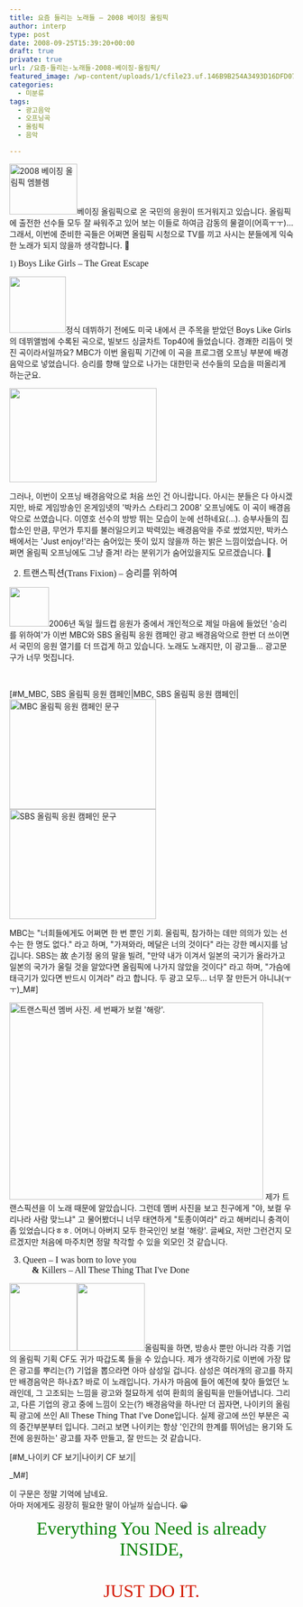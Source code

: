 ```yaml
---
title: 요즘 들리는 노래들 – 2008 베이징 올림픽
author: interp
type: post
date: 2008-09-25T15:39:20+00:00
draft: true
private: true
url: /요즘-들리는-노래들-2008-베이징-올림픽/
featured_image: /wp-content/uploads/1/cfile23.uf.146B9B254A3493D16DFD07.jpg
categories:
  - 미분류
tags:
  - 광고음악
  - 오프닝곡
  - 올림픽
  - 음악

---
```

<img src="http://interp.iwinv.net/wp-content/uploads/1/cfile23.uf.146B9B254A3493D16DFD07.jpg" class="alignright" width="120" height="90" alt="2008 베이징 올림픽 엠블렘" />베이징 올림픽으로 온 국민의 응원이 뜨거워지고 있습니다. 올림픽에 출전한 선수들 모두 잘 싸워주고 있어 보는 이들로 하여금 감동의 물결이(어흑ㅜㅜ)&#8230; 그래서, 이번에 준비한 곡들은 어쩌면 올림픽 시청으로 TV를 끼고 사시는 분들에게 익숙한 노래가 되지 않을까 생각합니다. 🙂  
  
  
  
<FONT face="'Georgia','times new roman','times','serif'">1) <FONT size=3>Boys Like Girls &#8211; The Great Escape</FONT></FONT>  
  
<img src="http://interp.iwinv.net/wp-content/uploads/1/cfile2.uf.157E7D284A3493D24521E7.jpg" class="alignleft" width="100" height="100" alt="" />정식 데뷔하기 전에도 미국 내에서 큰 주목을 받았던 Boys Like Girls의 데뷔앨범에 수록된 곡으로, 빌보드 싱글차트 Top40에 들었습니다. 경쾌한 리듬이 멋진 곡이라서일까요? MBC가 이번 올림픽 기간에 이 곡을 프로그램 오프닝 부분에 배경음악으로 넣었습니다. 승리를 향해 앞으로 나가는 대한민국 선수들의 모습을 떠올리게 하는군요.   
  
  
<img src="http://interp.iwinv.net/wp-content/uploads/1/cfile24.uf.2010230B4A3493D26C9C5B.jpg" width="261" height="167" />  
  
그러나, 이번이 오프닝 배경음악으로 처음 쓰인 건 아니랍니다. 아시는 분들은 다 아시겠지만, 바로 게임방송인 온게임넷의 '박카스 스타리그 2008' 오프닝에도 이 곡이 배경음악으로 쓰였습니다. 이영호 선수의 방방 뛰는 모습이 눈에 선하네요(&#8230;). 승부사들의 집합소인 만큼, 무언가 투지를 불러일으키고 박력있는 배경음악을 주로 썼었지만, 박카스배에서는 'Just enjoy!'라는 숨어있는 뜻이 있지 않을까 하는 밝은 느낌이었습니다. 어쩌면 올림픽 오프닝에도 그냥 즐겨! 라는 분위기가 숨어있을지도 모르겠습니다. 🙂  
  
  
  
  
2) <FONT face="'Georgia','times new roman','times','serif'" size=3>트랜스픽션(Trans Fixion) &#8211; 승리를 위하여</FONT>  
  
<img src="http://interp.iwinv.net/wp-content/uploads/1/cfile1.uf.177E24274A3493D131E782.jpg" class="alignleft" width="70" height="70" alt="" />2006년 독일 월드컵 응원가 중에서 개인적으로 제일 마음에 들었던 '승리를 위하여'가 이번 MBC와 SBS 올림픽 응원 캠페인 광고 배경음악으로 한번 더 쓰이면서 국민의 응원 열기를 더 뜨겁게 하고 있습니다. 노래도 노래지만, 이 광고들&#8230; 광고문구가 너무 멋집니다.   
  
&nbsp;


  
[#M_MBC, SBS 올림픽 응원 캠페인|MBC, SBS 올림픽 응원 캠페인|<img src="http://interp.iwinv.net/wp-content/uploads/1/cfile3.uf.191558264A3493D3289E92.jpg" class="alignleft" width="260" height="195" alt="MBC 올림픽 응원 캠페인 문구" /><img src="http://interp.iwinv.net/wp-content/uploads/1/cfile24.uf.18160C244A3493D24E29C8.jpg" class="alignleft" width="260" height="195" alt="SBS 올림픽 응원 캠페인 문구" />  
  
MBC는 "너희들에게도 어쩌면 한 번 뿐인 기회. 올림픽, 참가하는 데만 의의가 있는 선수는 한 명도 없다." 라고 하며, "가져와라, 메달은 너의 것이다" 라는 강한 메시지를 남깁니다. SBS는 故 손기정 옹의 말을 빌려, "만약 내가 이겨서 일본의 국기가 올라가고 일본의 국가가 울릴 것을 알았다면 올림픽에 나가지 않았을 것이다" 라고 하며, "가슴에 태극기가 있다면 반드시 이겨라" 라고 합니다. 두 광고 모두&#8230; 너무 잘 만든거 아니냐(ㅜㅜ)_M#]
  


<img src="http://interp.iwinv.net/wp-content/uploads/1/cfile3.uf.207276264A3493D14625E3.jpg" class="aligncenter" width="450" height="350" alt="트랜스픽션 멤버 사진. 세 번째가 보컬 '해랑'." />  
제가 트랜스픽션을 이 노래 때문에 알았습니다. 그런데 멤버 사진을 보고 친구에게 "야, 보컬 우리나라 사람 맞느냐" 고 물어봤더니 너무 태연하게 "토종이여라" 라고 해버리니 충격이 좀 있었습니다ㅎㅎ. 어머니 아버지 모두 한국인인 보컬 '해랑'. 글쎄요, 저만 그런건지 모르겠지만 처음에 마주치면 정말 착각할 수 있을 외모인 것 같습니다.  
  
  
  
3) <FONT face="'Georgia','times new roman','times','serif'" size=3>Queen &#8211; I was born to love you   
**&nbsp; &nbsp; &** Killers &#8211; All These Thing That I've Done  
</FONT>  
<img src="http://interp.iwinv.net/wp-content/uploads/1/cfile22.uf.1963310F4A3493D13E6EE1.jpg" class="alignleft" width="120" height="120" alt="" /><img src="http://interp.iwinv.net/wp-content/uploads/1/cfile25.uf.2016640B4A3493D1B73DA1.jpg" class="alignleft" width="120" height="120" alt="" />올림픽을 하면, 방송사 뿐만 아니라 각종 기업의 올림픽 기획 CF도 귀가 따갑도록 들을 수 있습니다. 제가 생각하기로 이번에 가장 많은 광고를 뿌리는(?) 기업을 뽑으라면 아마 삼성일 겁니다. 삼성은 여러개의 광고를 하지만 배경음악은 하나죠? 바로 이 노래입니다. 가사가 마음에 들어 예전에 찾아 들었던 노래인데, 그 고조되는 느낌을 광고와 절묘하게 섞여 환희의 올림픽을 만들어냅니다.   
그리고, 다른 기업의 광고 중에 느낌이 오는(?) 배경음악을 하나만 더 꼽자면, 나이키의 올림픽 광고에 쓰인 All These Thing That I've Done입니다. 실제 광고에 쓰인 부분은 곡의 중간부분부터 입니다. 그러고 보면 나이키는 항상 '인간의 한계를 뛰어넘는 용기와 도전에 응원하는' 광고를 자주 만들고, 잘 만드는 것 같습니다. 

  
  

  
[#M_나이키 CF 보기|나이키 CF 보기|
  


<CENTER>
</CENTER>_M#]

  

  


이 구문은 정말 기억에 남네요.   
아마 저에게도 굉장히 필요한 말이 아닐까 싶습니다. 😀  
  
  
<FONT face="'Impact','chicago'" size=6>


  


<DIV style="TEXT-ALIGN: center">
  <FONT face="'Impact','chicago'" size=6><FONT color=#008000>Everything You Need is already INSIDE, <BR /></FONT><FONT color=#d41a01><BR />JUST DO IT.</FONT></FONT>
</FONT>